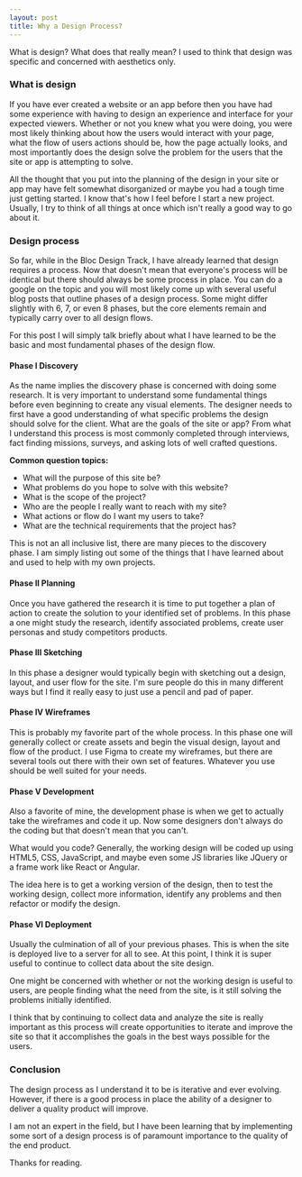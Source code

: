 ```yaml
---
layout: post
title: Why a Design Process?
---
```


What is design? What does that really mean? I used to think that design was specific and concerned with aesthetics only.

### What is design ###

If you have ever created a website or an app before then you have had some experience with having to design an experience and interface for your expected viewers. Whether or not you knew what you were doing, you were most likely thinking about how the users would interact with your page, what the flow of users actions should be, how the page actually looks, and most importantly does the design solve the problem for the users that the site or app is attempting to solve.

All the thought that you put into the planning of the design in your site or app may have felt somewhat disorganized or maybe you had a tough time just getting started. I know that's how I feel before I start a new project. Usually, I try to think of all things at once which isn't really a good way to go about it.

### Design process ###

So far, while in the Bloc Design Track, I have already learned that design requires a process. Now that doesn't mean that everyone's process will be identical but there should always be some process in place. You can do a google on the topic and you will most likely come up with several useful blog posts that outline phases of a design process. Some might differ slightly with 6, 7, or even 8 phases, but the core elements remain and typically carry over to all design flows.

For this post I will simply talk briefly about what I have learned to be the basic and most fundamental phases of the design flow.

#### Phase I Discovery ####

As the name implies the discovery phase is concerned with doing some research. It is very important to understand some fundamental things before even beginning to create any visual elements. The designer needs to first have a good understanding of what specific problems the design should solve for the client. What are the goals of the site or app? From what I understand this process is most commonly completed through interviews, fact finding missions, surveys, and asking lots of well crafted questions.

<strong>Common question topics:</strong>
* What will the purpose of this site be?
* What problems do you hope to solve with this website?
* What is the scope of the project?
* Who are the people I really want to reach with my site?
* What actions or flow do I want my users to take?
* What are the technical requirements that the project has?

This is not an all inclusive list, there are many pieces to the discovery phase. I am simply listing out some of the things that I have learned about and used to help with my own projects.

#### Phase II Planning ####

Once you have gathered the research it is time to put together a plan of action to create the solution to your identified set of problems. In this phase a one might study the research, identify associated problems, create user personas and study competitors products.

#### Phase III Sketching ####

In this phase a designer would typically begin with sketching out a design, layout, and user flow for the site. I'm sure people do this in many different ways but I find it really easy to just use a pencil and pad of paper.

#### Phase IV Wireframes ####

This is probably my favorite part of the whole process. In this phase one will generally collect or create assets and begin the visual design, layout and flow of the product. I use Figma to create my wireframes, but there are several tools out there with their own set of features. Whatever you use should be well suited for your needs.

#### Phase V Development ####

Also a favorite of mine, the development phase is when we get to actually take the wireframes and code it up. Now some designers don't always do the coding but that doesn't mean that you can't.

What would you code? Generally, the working design will be coded up using HTML5, CSS, JavaScript, and maybe even some JS libraries like JQuery or a frame work like React or Angular.

The idea here is to get a working version of the design, then to test the working design, collect more information, identify any problems and then refactor or modify the design.

#### Phase VI Deployment ####

Usually the culmination of all of your previous phases. This is when the site is deployed live to a server for all to see. At this point, I think it is super useful to continue to collect data about the site design.

One might be concerned with whether or not the working design is useful to users, are people finding what the need from the site, is it still solving the problems initially identified.

I think that by continuing to collect data and analyze the site is really important as this process will create opportunities to iterate and improve the site so that it accomplishes the goals in the best ways possible for the users.

### Conclusion ###

The design process as I understand it to be is iterative and ever evolving. However, if there is a good process in place the ability of a designer to deliver a quality product will improve.

I am not an expert in the field, but I have been learning that by implementing some sort of a design process is of paramount importance to the quality of the end product.

Thanks for reading.
